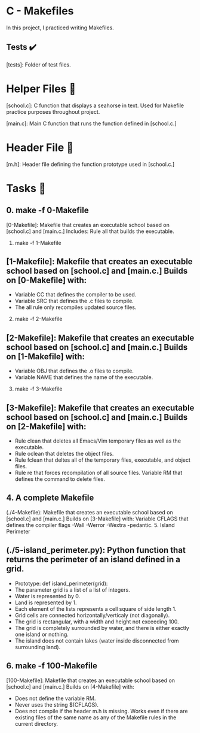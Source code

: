 # C - Makefiles
In this project, I practiced writing Makefiles.

## Tests ✔️
[tests]: Folder of test files.
# Helper Files 🙌
[school.c]: C function that displays a seahorse in text. Used for Makefile practice purposes throughout project.

[main.c]: Main C function that runs the function defined in [school.c.]

# Header File 📁
[m.h]: Header file defining the function prototype used in [school.c.]
# Tasks 📃
## 0. make -f 0-Makefile

[0-Makefile]: Makefile that creates an executable school based on [school.c] and [main.c.] Includes:
Rule all that builds the executable.
1. make -f 1-Makefile

## [1-Makefile]: Makefile that creates an executable school based on [school.c] and [main.c.] Builds on [0-Makefile] with:
* Variable CC that defines the compiler to be used.
* Variable SRC that defines the .c files to compile.
* The all rule only recompiles updated source files.
2. make -f 2-Makefile

## [2-Makefile]: Makefile that creates an executable school based on [school.c] and [main.c.] Builds on [1-Makefile] with:
* Variable OBJ that defines the .o files to compile.
* Variable NAME that defines the name of the executable.
3. make -f 3-Makefile

## [3-Makefile]: Makefile that creates an executable school based on [school.c] and [main.c.] Builds on [2-Makefile] with:
* Rule clean that deletes all Emacs/Vim temporary files as well as the executable.
* Rule oclean that deletes the object files.
* Rule fclean that deltes all of the temporary files, executable, and object files.
* Rule re that forces recompilation of all source files.
Variable RM that defines the command to delete files.
## 4. A complete Makefile

(./4-Makefile): Makefile that creates an executable school based on [school.c] and [main.c.] Builds on [3-Makefile] with:
Variable CFLAGS that defines the compiler flags -Wall -Werror -Wextra -pedantic.
5. Island Perimeter

## (./5-island_perimeter.py): Python function that returns the perimeter of an island defined in a grid.
* Prototype: def island_perimeter(grid):
* The parameter grid is a list of a list of integers.
* Water is represented by 0.
* Land is represented by 1.
* Each element of the lists represents a cell square of side length 1.
* Grid cells are connected horizontally/verticaly (not diagonally).
* The grid is rectangular, with a width and height not exceeding 100.
* The grid is completely surrounded by water, and there is either exactly one island or nothing.
* The island does not contain lakes (water inside disconnected from surrounding land).
## 6. make -f 100-Makefile

[100-Makefile]: Makefile that creates an executable school based on [school.c] and [main.c.] Builds on [4-Makefile] with:
* Does not define the variable RM.
* Never uses the string $(CFLAGS).
* Does not compile if the header m.h is missing.
Works even if there are existing files of the same name as any of the Makefile rules in the current directory.
